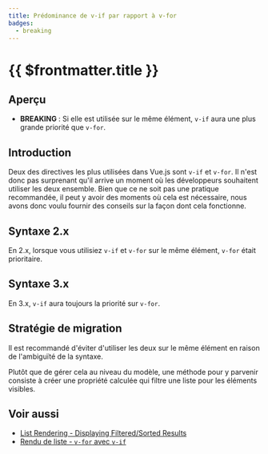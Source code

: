```yaml
---
title: Prédominance de v-if par rapport à v-for
badges:
  - breaking
---
```


# {{ $frontmatter.title }} <MigrationBadges :badges="$frontmatter.badges" />

## Aperçu

- **BREAKING** : Si elle est utilisée sur le même élément, `v-if` aura une plus grande priorité que `v-for`.

## Introduction

Deux des directives les plus utilisées dans Vue.js sont `v-if` et `v-for`. Il n'est donc pas surprenant qu'il arrive un moment où les développeurs souhaitent utiliser les deux ensemble. Bien que ce ne soit pas une pratique recommandée, il peut y avoir des moments où cela est nécessaire, nous avons donc voulu fournir des conseils sur la façon dont cela fonctionne.

## Syntaxe 2.x

En 2.x, lorsque vous utilisiez `v-if` et `v-for` sur le même élément, `v-for` était prioritaire.

## Syntaxe 3.x

En 3.x, `v-if` aura toujours la priorité sur `v-for`.

## Stratégie de migration

Il est recommandé d'éviter d'utiliser les deux sur le même élément en raison de l'ambiguïté de la syntaxe.

Plutôt que de gérer cela au niveau du modèle, une méthode pour y parvenir consiste à créer une propriété calculée qui filtre une liste pour les éléments visibles.

## Voir aussi

- [List Rendering - Displaying Filtered/Sorted Results](/guide/list.html#affichage-des-resultats-filtres-tries)
- [Rendu de liste - `v-for` avec `v-if`](/guide/list.html#v-for-avec-v-if)
